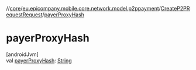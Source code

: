 //[core](../../../index.md)/[eu.epicompany.mobile.core.network.model.p2ppayment](../index.md)/[CreateP2PRequestRequest](index.md)/[payerProxyHash](payer-proxy-hash.md)

# payerProxyHash

[androidJvm]\
val [payerProxyHash](payer-proxy-hash.md): [String](https://kotlinlang.org/api/latest/jvm/stdlib/kotlin/-string/index.html)
